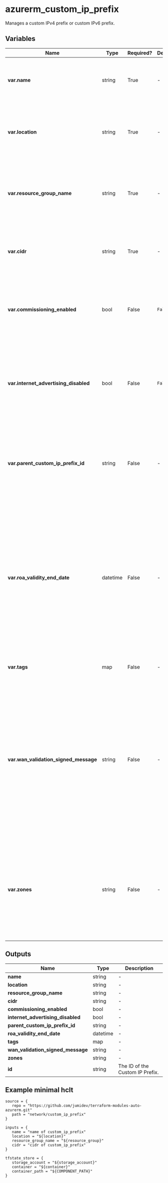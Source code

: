 # azurerm_custom_ip_prefix

Manages a custom IPv4 prefix or custom IPv6 prefix.

## Variables

| Name | Type | Required? |  Default  |  Description |
| ---- | ---- | --------- |  ----------- | ----------- |
| **var.name** | string | True | -  |  The name of the Custom IP Prefix. Changing this forces a new resource to be created. | 
| **var.location** | string | True | -  |  The location where the Custom IP Prefix should exist. Changing this forces a new resource to be created. | 
| **var.resource_group_name** | string | True | -  |  The name of the Resource Group in which to create the Custom IP Prefix. Changing this forces a new resource to be created. | 
| **var.cidr** | string | True | -  |  The `cidr` of the Custom IP Prefix, either IPv4 or IPv6. Changing this forces a new resource to be created. | 
| **var.commissioning_enabled** | bool | False | `False`  |  Specifies that the custom IP prefix should be commissioned after provisioning in Azure. Defaults to `false`. | 
| **var.internet_advertising_disabled** | bool | False | `False`  |  Specifies that the custom IP prefix should not be publicly advertised on the Internet when commissioned (regional commissioning feature). Defaults to `false`. | 
| **var.parent_custom_ip_prefix_id** | string | False | -  |  Specifies the ID of the parent prefix. Only needed when creating a regional/child IPv6 prefix. Changing this forces a new resource to be created. | 
| **var.roa_validity_end_date** | datetime | False | -  |  The expiration date of the Route Origin Authorization (ROA) document which has been filed with the Routing Internet Registry (RIR) for this prefix. The expected format is `YYYY-MM-DD`. Required when provisioning an IPv4 prefix or IPv6 global prefix. Changing this forces a new resource to be created. | 
| **var.tags** | map | False | -  |  A mapping of tags to assign to the Custom IP Prefix. | 
| **var.wan_validation_signed_message** | string | False | -  |  The signed base64-encoded authorization message, which will be sent to Microsoft for WAN verification. Required when provisioning an IPv4 prefix or IPv6 global prefix. Refer to [Azure documentation](https://learn.microsoft.com/en-us/azure/virtual-network/ip-services/create-custom-ip-address-prefix-cli#certificate-readiness) for more details about the process for your RIR. Changing this forces a new resource to be created. | 
| **var.zones** | string | False | -  |  Specifies a list of Availability Zones in which this Custom IP Prefix should be located. Should not be specified when creating an IPv6 global prefix. Changing this forces a new resource to be created. | 



## Outputs

| Name | Type | Description |
| ---- | ---- | --------- | 
| **name** | string  | - | 
| **location** | string  | - | 
| **resource_group_name** | string  | - | 
| **cidr** | string  | - | 
| **commissioning_enabled** | bool  | - | 
| **internet_advertising_disabled** | bool  | - | 
| **parent_custom_ip_prefix_id** | string  | - | 
| **roa_validity_end_date** | datetime  | - | 
| **tags** | map  | - | 
| **wan_validation_signed_message** | string  | - | 
| **zones** | string  | - | 
| **id** | string  | The ID of the Custom IP Prefix. | 

## Example minimal hclt

```hcl
source = {
   repo = "https://github.com/jumidev/terraform-modules-auto-azurerm.git" 
   path = "network/custom_ip_prefix" 
}

inputs = {
   name = "name of custom_ip_prefix" 
   location = "${location}" 
   resource_group_name = "${resource_group}" 
   cidr = "cidr of custom_ip_prefix" 
}

tfstate_store = {
   storage_account = "${storage_account}" 
   container = "${container}" 
   container_path = "${COMPONENT_PATH}" 
}


```